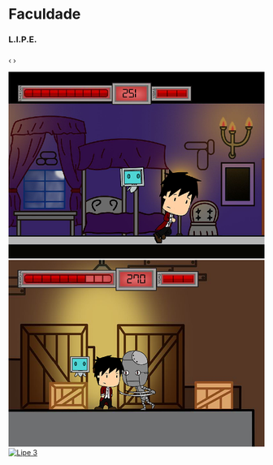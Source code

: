 # [](#header-1)Faculdade

### [](#header-3)L.I.P.E.



<html>
<link rel="stylesheet" href="css/blueimp-gallery.min.js">
<!-- The Gallery as inline carousel, can be positioned anywhere on the page -->
<div id="blueimp-gallery-carousel" class="blueimp-gallery blueimp-gallery-carousel">
    <div class="slides"></div>
    <h3 class="title"></h3>
    <a class="prev">‹</a>
    <a class="next">›</a>
    <a class="play-pause"></a>
    <ol class="indicator"></ol>
</div>

<div id="links">
    <a href="https://raw.githubusercontent.com/rpassareti/rpassareti.github.io/master/Imgs/LipePhoto/lipe1.png" title="Lipe 1">
        <img src="https://raw.githubusercontent.com/rpassareti/rpassareti.github.io/master/Imgs/LipePhoto/lipe1.png" alt="Lipe 1">
    </a>
    <a href="Imgs/LipePhoto/lipe2.png" title="Lipe 2">
        <img src="Imgs/LipePhoto/lipe2.png" alt="Lipe 2">
    </a>
    <a href="Imgs/lipe3.png" title="Lipe 3">
        <img src="Imgs/lipe3.png" alt="Lipe 3">
    </a>
</div>

<script>
blueimp.Gallery(
    document.getElementById('links').getElementsByTagName('a'),
    {
        container: '#blueimp-gallery-carousel',
        carousel: true
    }
);
</script>




<script src="js/blueimp-gallery.min.js"></script>

</html>
